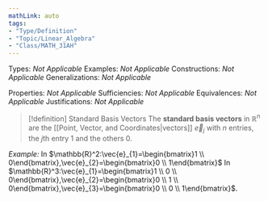 ```yaml
---
mathLink: auto
tags:
- "Type/Definition"
- "Topic/Linear_Algebra"
- "Class/MATH_31AH"
---
```

Types: <i>Not Applicable</i>
Examples: <i>Not Applicable</i>
Constructions: <i>Not Applicable</i>
Generalizations: <i>Not Applicable</i>

Properties: <i>Not Applicable</i>
Sufficiencies: <i>Not Applicable</i>
Equivalences: <i>Not Applicable</i>
Justifications: <i>Not Applicable</i>

> [!definition] Standard Basis Vectors
> The **standard basis vectors** in $\mathbb{R}^n$ are the [[Point, Vector, and Coordinates|vectors]] $\vec{e}_{j}$ with $n$ entries, the $j$th entry 1 and the others 0.  

*Example:* In $\mathbb{R}^2:\vec{e}_{1}=\begin{bmatrix}1 \\ 0\end{bmatrix},\vec{e}_{2}=\begin{bmatrix}0 \\ 1\end{bmatrix}$
In $\mathbb{R}^3:\vec{e}_{1}=\begin{bmatrix}1 \\ 0 \\ 0\end{bmatrix},\vec{e}_{2}=\begin{bmatrix}0 \\ 1 \\ 0\end{bmatrix},\vec{e}_{3}=\begin{bmatrix}0 \\ 0 \\ 1\end{bmatrix}$.
